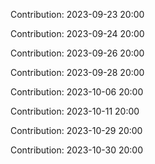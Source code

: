 Contribution: 2023-09-23 20:00

Contribution: 2023-09-24 20:00

Contribution: 2023-09-26 20:00

Contribution: 2023-09-28 20:00

Contribution: 2023-10-06 20:00

Contribution: 2023-10-11 20:00

Contribution: 2023-10-29 20:00

Contribution: 2023-10-30 20:00

